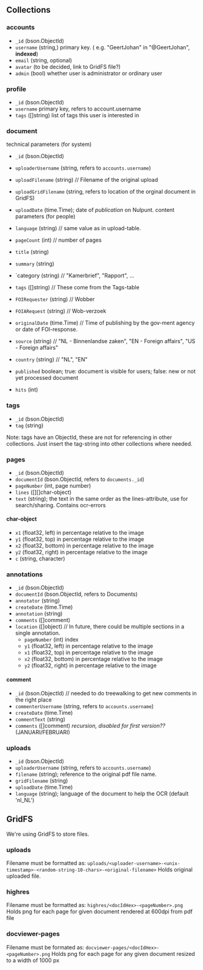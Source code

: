 ## Collections

### accounts
 - `_id` (bson.ObjectId)
 - `username` (string,) primary key. ( e.g. "GeertJohan" in "@GeertJohan", **indexed**)
 - `email` (string, optional)
 - `avatar` (to be decided, link to GridFS file?)
 - `admin` (bool) whether user is administrator or ordinary user 

### profile
 - `_id` (bson.ObjectId)
 - `username` primary key, refers to account.username
 - `tags` ([]string) list of tags this user is interested in

### document
technical parameters (for system)
 - `_id` (bson.ObjectId)

 - `uploaderUsername` (string, refers to `accounts.username`)
 - `uploadFilename` (string) // Filename of the original upload
 - `uploadGridFilename` (string, refers to location of the orginal document in GridFS)
 - `uploadDate` (time.Time); date of *publication* on Nulpunt.
content parameters (for people)
 - `language` (string) // same value as in upload-table.
 - `pageCount` (int) // number of pages

 - `title` (string)
 - `summary` (string)
 - `category (string) // "Kamerbrief", "Rapport", ...
 - `tags` ([]string)  // These come from the Tags-table
 
 - `FOIRequester` (string) // Wobber
 - `FOIARequest` (string) // Wob-verzoek
 - `originalDate` (time.Time)  // Time of publishing by the gov-ment agency or date of FOI-response.
 - `source` (string) // "NL - Binnenlandse zaken", "EN - Foreign affairs", "US - Foreign affairs"
 - `country` (string) // "NL", "EN"
 
 - `published` boolean; true: document is visible for users; false: new or not yet processed document
 
 - `hits` (int)

### tags
 - `_id` (bson.ObjectId)
 - `tag` (string)

Note: tags have an ObjectId, these are not for referencing in other collections.
Just insert the tag-string into other collections where needed.

### pages
 - `_id` (bson.ObjectId)
 - `documentId` (bson.ObjectId, refers to `documents._id`)
 - `pageNumber` (int, page number)
 - `lines` ([][]char-object)
 - `text` (string); the text in the same order as the lines-attribute, use for search/sharing. Contains ocr-errors

#### char-object
 - `x1` (float32, left) in percentage relative to the image
 - `y1` (float32, top) in percentage relative to the image
 - `x2` (float32, bottom) in percentage relative to the image
 - `y2` (float32, right) in percentage relative to the image
 - `c` (string, character)

### annotations
 - `_id` (bson.ObjectId)
 - `documentId` (bson.ObjectId, refers to Documents)
 - `annotator` (string)
 - `createDate` (time.Time)
 - `annotation` (string)
 - `comments` ([]comment)
 - `location` ([]object) // In future, there could be multiple sections in a single annotation.
    - `pageNumber` (int) index
    - `y1` (float32, left) in percentage relative to the image
    - `x1` (float32, top) in percentage relative to the image
    - `x2` (float32, bottom) in percentage relative to the image
    - `y2` (float32, right) in percentage relative to the image

#### comment
 - `_id` (bson.ObjectId) // needed to do treewalking to get new comments in the right place
 - `commenterUsername` (string, refers to `accounts.username`)
 - `createDate` (time.Time)
 - `commentText` (string)
 - `comments` ([]comment) *recursion, disabled for first version??* (JANUARI/FEBRUARI)

### uploads
 - `_id` (bson.ObjectId)
 - `uploaderUsername` (string, refers to `accounts.username`)
 - `filename` (string); reference to the original pdf file name.
 - `gridFilename` (string)
 - `uploadDate` (time.Time)
 - `language` (string); language of the document to help the OCR (default 'nl_NL')

## GridFS
We're using GridFS to store files.

### uploads
Filename must be formatted as: `uploads/<uploader-username>-<unix-timestamp>-<random-string-10-chars>-<original-filename>`
Holds original uploaded file.

### highres
Filename must be formatted as: `highres/<docIdHex>-<pageNumber>.png`
Holds png for each page for given document rendered at 600dpi from pdf file

### docviewer-pages
Filename must be formated as: `docviewer-pages/<docIdHex>-<pageNumber>.png`
Holds png for each page for any given document resized to a width of 1000 px
